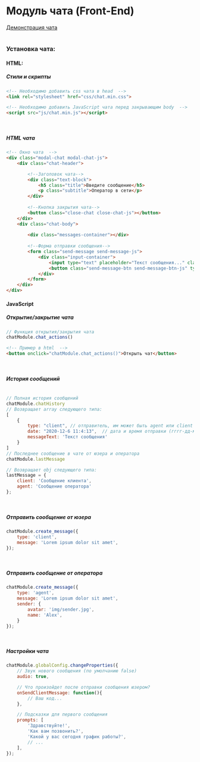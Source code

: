 # Модуль чата (Front-End)

<a href="https://ilya-belik.github.io/chat/dist/ " target="_blank">Демонстрация чата</a>

#

### Установка чата:


#### HTML:

##### Стили и скрипты
```html
<!-- Необходимо добавить css чата в head  -->
<link rel="stylesheet" href="css/chat.min.css">

<!-- Необходимо добавить JavaScript чата перед закрывающим body  -->
<script src="js/chat.min.js"></script>
```
<br>

##### HTML чата
```html	
<!-- Окно чата  -->
<div class="modal-chat modal-chat-js">
	<div class="chat-header">

		<!--Заголовок чата-->
		<div class="text-block">
			<h5 class="title">Введите сообщение</h5>
			<p class="subtitle">Оператор в сети</p>
		</div>
		
		<!--Кнопка закрытия чата-->
		<button class="close-chat close-chat-js"></button>
	</div>
	<div class="chat-body">
	
		<div class="messages-container"></div>
		
		<!--Форма отправки сообщения-->
		<form class="send-message send-message-js">
			<div class="input-container">
				<input type="text" placeholder="Текст сообщения..." class="client-massage-text client-massage-text-js">
				<button class="send-message-btn send-message-btn-js" type="button"></button>
			</div>
		</form>
	</div>
</div>
```


#### JavaScript

##### Открытие/закрытие чата
```javascript
// Функция открытия/закрытия чата
chatModule.chat_actions()
```
```html
<!-- Пример в html  -->
<button onclick="chatModule.chat_actions()">Открыть чат</button>
```
<br>


#####  История сообщений

```javascript

// Полная история сообщений
chatModule.chatHistory
// Возвращает array следующего типа:
[
	{
		type: "client", // отправитель, им может быть agent или client
		date: "2020-12-6 11:4:13",  // дата и время отправки (гггг-дд-мм чч:мм:сс) 
		messageText: 'Текст сообщения'
	}
]
// Последнее сообщение в чате от юзера и оператора
chatModule.lastMessage

// Возвращает obj следующего типа: 
lastMessage = {
	client: 'Сообщение клиента',
	agent: 'Сообщение оператора'
};
```

<br>

#####  Отправить сообщение от юзера

```javascript
chatModule.create_message({
	type: 'client',
	message: 'Lorem ipsum dolor sit amet',
});
```

<br>

#####  Отправить сообщение от оператора

```javascript
chatModule.create_message({
	type: 'agent',
	message: 'Lorem ipsum dolor sit amet',
	sender: {
		avatar: 'img/sender.jpg',
		name: 'Alex',
	}
});
```
<br>

##### Настройки чата
```javascript
chatModule.globalConfig.changeРroperties({
	// Звук нового сообщения (по умолчанию false)
	audio: true,

	// Что произойдет после отправки сообщения юзером?
	onSendClientMessage: function(){
		// Ваш код...	
	},

	// Подсказки для первого сообщения
	prompts: [
		'Здравствуйте!',
		'Как вам позвонить?',
		'Какой у вас сегодня график работы?',
		// ...
	],
});
```
